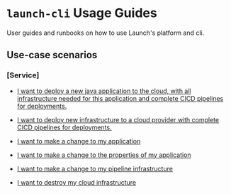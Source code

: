 # `launch-cli` Usage Guides

User guides and runbooks on how to use Launch's platform and cli.

## Use-case scenarios 

### [Service]

- [I want to deploy a new java application to the cloud, with all infrastructure needed for this application and complete CICD pipelines for deployments.](./new-service/java/aws/README.md)


- [I want to deploy new infrastructure to a cloud provider with complete CICD pipelines for deployments.](./new-service/infrastructure/aws/README.md)


- [I want to make a change to my application](./update-service/README.md)


- [I want to make a change to the properties of my application](./update-service/README.md)


- [I want to make a change to my pipeline infrastructure]()


- [I want to destroy my cloud infrastructure]() 

